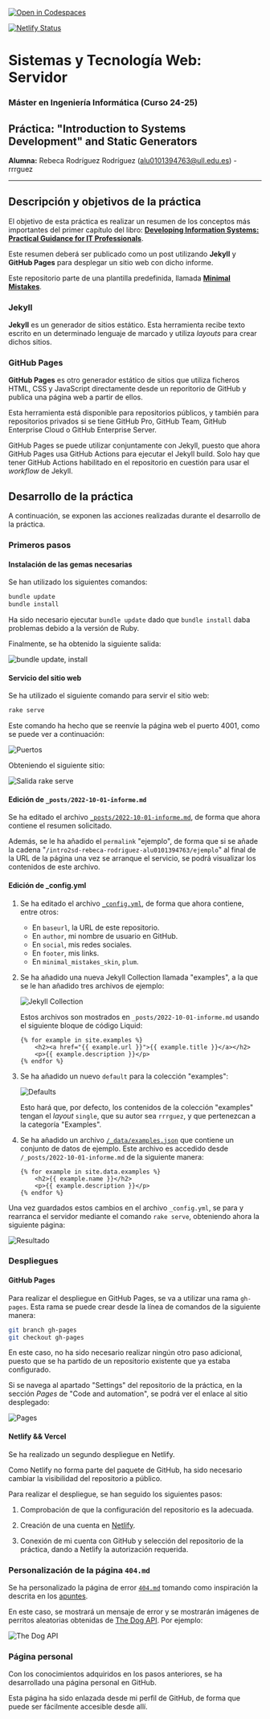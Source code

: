 [![Open in Codespaces](https://classroom.github.com/assets/launch-codespace-2972f46106e565e64193e422d61a12cf1da4916b45550586e14ef0a7c637dd04.svg)](https://classroom.github.com/open-in-codespaces?assignment_repo_id=16674305)

[![Netlify Status](https://api.netlify.com/api/v1/badges/2544b7a0-0bf3-4e13-81a2-84a67e633a22/deploy-status)](https://app.netlify.com/sites/intro2sd-rebeca-rodriguez/deploys)

# Sistemas y Tecnología Web: Servidor
### Máster en Ingeniería Informática (Curso 24-25)
## Práctica: "Introduction to Systems Development" and Static Generators

**Alumna:** Rebeca Rodríguez Rodríguez (alu0101394763@ull.edu.es) - rrrguez

---

## Descripción y objetivos de la práctica
El objetivo de esta práctica es realizar un resumen de los conceptos más importantes del primer capítulo del libro: [**Developing Information Systems: Practical Guidance for IT Professionals**](https://ebookcentral-proquest-com.accedys2.bbtk.ull.es/lib/bull-ebooks/detail.action?docID=1713962#).

Este resumen deberá ser publicado como un post utilizando **Jekyll** y **GitHub Pages** para desplegar un sitio web con dicho informe.

Este repositorio parte de una plantilla predefinida, llamada [**Minimal Mistakes**](https://mmistakes.github.io/minimal-mistakes/docs/quick-start-guide/).

### Jekyll
**Jekyll** es un generador de sitios estático. Esta herramienta recibe texto escrito en un determinado lenguaje de marcado y utiliza _layouts_ para crear dichos sitios.

### GitHub Pages
**GitHub Pages** es otro generador estático de sitios que utiliza ficheros HTML, CSS y JavaScript directamente desde un reporitorio de GitHub y publica una página web a partir de ellos.

Esta herramienta está disponible para repositorios públicos, y también para repositorios privados si se tiene GitHub Pro, GitHub Team, GitHub Enterprise Cloud o GitHub Enterprise Server.

GitHub Pages se puede utilizar conjuntamente con Jekyll, puesto que ahora GitHub Pages usa GitHub Actions para ejecutar el Jekyll build. Solo hay que tener GitHub Actions habilitado en el repositorio en cuestión para usar el _workflow_ de Jekyll.

## Desarrollo de la práctica
A continuación, se exponen las acciones realizadas durante el desarrollo de la práctica.

### Primeros pasos
#### Instalación de las gemas necesarias
Se han utilizado los siguientes comandos:

```bash
bundle update
bundle install
```
Ha sido necesario ejecutar `bundle update` dado que `bundle install` daba problemas debido a la versión de Ruby.

Finalmente, se ha obtenido la siguiente salida:

![bundle update, install](/img/bundle%20update.PNG)

#### Servicio del sitio web
Se ha utilizado el siguiente comando para servir el sitio web:

```bash
rake serve
```

Este comando ha hecho que se reenvíe la página web el puerto 4001, como se puede ver a continuación:

![Puertos](/img/puertos.PNG)

Obteniendo el siguiente sitio:

![Salida rake serve](/img/salida%20rake.png)

#### Edición de `_posts/2022-10-01-informe.md`
Se ha editado el archivo [`_posts/2022-10-01-informe.md`](/_posts/2022-10-01-informe.md), de forma que ahora contiene el resumen solicitado.

Además, se le ha añadido el `permalink` "ejemplo", de forma que si se añade la cadena "`/intro2sd-rebeca-rodriguez-alu0101394763/ejemplo`" al final de la URL de la página una vez se arranque el servicio, se podrá visualizar los contenidos de este archivo.

#### Edición de _config.yml
1. Se ha editado el archivo [`_config.yml`](_config.yml), de forma que ahora contiene, entre otros:

    * En `baseurl`, la URL de este repositorio.
    * En `author`, mi nombre de usuario en GitHub.
    * En `social`, mis redes sociales.
    * En `footer`, mis links.
    * En `minimal_mistakes_skin`, `plum`.

2. Se ha añadido una nueva Jekyll Collection llamada "examples", a la que se le han añadido tres archivos de ejemplo:

    ![Jekyll Collection](/img/jekyll-collection.PNG)

    Estos archivos son mostrados en `_posts/2022-10-01-informe.md` usando el siguiente bloque de código Liquid:

    ```liquid
    {% for example in site.examples %}
        <h2><a href="{{ example.url }}">{{ example.title }}</a></h2>
        <p>{{ example.description }}</p>
    {% endfor %}
    ```

3. Se ha añadido un nuevo `default` para la colección "examples":

    ![Defaults](/img/defaults.PNG)

    Esto hará que, por defecto, los contenidos de la colección "examples" tengan el _layout_ `single`, que su autor sea `rrrguez`, y que pertenezcan a la categoría "Examples".

4. Se ha añadido un archivo [`/_data/examples.json`](/_data/examples.json) que contiene un conjunto de datos de ejemplo.
    Este archivo es accedido desde `/_posts/2022-10-01-informe.md` de la siguiente manera:

    ```liquid
    {% for example in site.data.examples %}
        <h2>{{ example.name }}</h2>
        <p>{{ example.description }}</p>
    {% endfor %}
    ```

Una vez guardados estos cambios en el archivo `_config.yml`, se para y rearranca el servidor mediante el comando `rake serve`, obteniendo ahora la siguiente página:

![Resultado](/img/intro2sd.png)

### Despliegues
#### GitHub Pages
Para realizar el despliegue en GitHub Pages, se va a utilizar una rama `gh-pages`. Esta rama se puede crear desde la línea de comandos de la siguiente manera:

```bash
git branch gh-pages
git checkout gh-pages
```

En este caso, no ha sido necesario realizar ningún otro paso adicional, puesto que se ha partido de un repositorio existente que ya estaba configurado.

Si se navega al apartado "Settings" del repositorio de la práctica, en la sección _Pages_ de "Code and automation", se podrá ver el enlace al sitio desplegado:

![Pages](/img/pages.png)

#### Netlify && Vercel
Se ha realizado un segundo despliegue en Netlify.

Como Netlify no forma parte del paquete de GitHub, ha sido necesario cambiar la visibilidad del repositorio a público.

Para realizar el despliegue, se han seguido los siguientes pasos:

1. Comprobación de que la configuración del repositorio es la adecuada.

2. Creación de una cuenta en [Netlify](https://www.netlify.com).

3. Conexión de mi cuenta con GitHub y selección del repositorio de la práctica, dando a Netlify la autorización requerida.

### Personalización de la página `404.md`
Se ha personalizado la página de error [`404.md`](/_pages/404.md) tomando como inspiración la descrita en los [apuntes](https://ull-mii-sytws.github.io/temas/web/jekyll-404.html).

En este caso, se mostrará un mensaje de error y se mostrarán imágenes de perritos aleatorias obtenidas de [The Dog API](https://thedogapi.com). Por ejemplo:

![The Dog API](/img/dog-api.png)

### Página personal
Con los conocimientos adquiridos en los pasos anteriores, se ha desarrollado una página personal en GitHub.

Esta página ha sido enlazada desde mi perfil de GitHub, de forma que puede ser fácilmente accesible desde allí.
